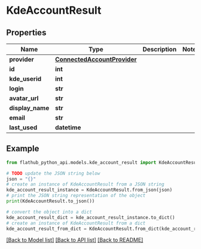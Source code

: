 # KdeAccountResult


## Properties

Name | Type | Description | Notes
------------ | ------------- | ------------- | -------------
**provider** | [**ConnectedAccountProvider**](ConnectedAccountProvider.md) |  | 
**id** | **int** |  | 
**kde_userid** | **int** |  | 
**login** | **str** |  | 
**avatar_url** | **str** |  | 
**display_name** | **str** |  | 
**email** | **str** |  | 
**last_used** | **datetime** |  | 

## Example

```python
from flathub_python_api.models.kde_account_result import KdeAccountResult

# TODO update the JSON string below
json = "{}"
# create an instance of KdeAccountResult from a JSON string
kde_account_result_instance = KdeAccountResult.from_json(json)
# print the JSON string representation of the object
print(KdeAccountResult.to_json())

# convert the object into a dict
kde_account_result_dict = kde_account_result_instance.to_dict()
# create an instance of KdeAccountResult from a dict
kde_account_result_from_dict = KdeAccountResult.from_dict(kde_account_result_dict)
```
[[Back to Model list]](../README.md#documentation-for-models) [[Back to API list]](../README.md#documentation-for-api-endpoints) [[Back to README]](../README.md)


